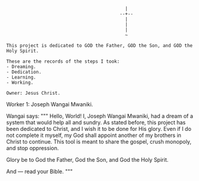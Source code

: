                                                 |
                                              --+--
                                                |
                                                |
                                                |
                                                ~
~~~~~~~~~~~~~~~~~~~~~~~~~~~~~~~~~~~~~~~~~~~~~~~~~~~~~~~~~~~~~~~~~~~~~~~~~~~~~~~~~~~~~~~~~~~
This project is dedicated to GOD the Father, GOD the Son, and GOD the Holy Spirit.

These are the records of the steps I took:
- Dreaming.
- Dedication.
- Learning.
- Working.

Owner: Jesus Christ.
~~~~~~~~~~~~~~~~~~~~~~~~~~~~~~~~~~~~~~~~~~~~~~~~~~~~~~~~~~~~~~~~~~~~~~~~~~~~~~~~~~~~~~~~~~~

Worker 1: Joseph Wangai Mwaniki.

Wangai says:
"""
Hello, World!
I, Joseph Wangai Mwaniki, had a dream of a system that would help all and sundry.
As stated before, this project has been dedicated to Christ, and I wish it to be done for His glory.
Even if I do not complete it myself, my God shall appoint another of my brothers in Christ to continue.
This tool is meant to share the gospel, crush monopoly, and stop oppression.

Glory be to God the Father, God the Son, and God the Holy Spirit.

And — read your Bible.
"""
